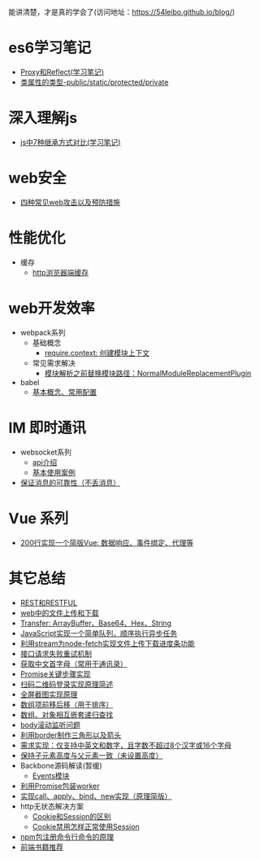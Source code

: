 能讲清楚，才是真的学会了(访问地址：https://54leibo.github.io/blog/)
# es6学习笔记
- [Proxy和Reflect(学习笔记)](./es6/proxyAndReflect.md)
- [类属性的类型-public/static/protected/private](./es6/classAttributeModifier.md)

# 深入理解js
- [js中7种继承方式对比(学习笔记)](deepJavascript/InheritanceWayOfJavascript.md)

# web安全
- [四种常见web攻击以及预防措施](security/fourCommonAttach/index.md)

# 性能优化
- 缓存
  - [http浏览器端缓存](performanceOptimization/httpBrowserCache/httpBrowserCache.md)

# web开发效率
- webpack系列
  - 基础概念
    - [require.context: 创建模块上下文](https://github.com/54leibo/blog/issues/17#issue-629818310)
  - 常见需求解决
    - [模块解析之前替换模块路径：NormalModuleReplacementPlugin](https://github.com/54leibo/blog/issues/16#issue-629739137)
    <!-- - [webpack 常见需求实现1](./developEfficiency/webpack/commonDemand01.md) -->
    <!-- - [webpack 常见需求实现2](./developEfficiency/webpack/commonDemand02.md) -->
  <!-- - 性能优化 -->
    <!-- - [webpack 性能优化1](./developEfficiency/webpack/performance1.md) -->
- babel
  - [基本概念、常用配置](./developEfficiency/babel/praticalKnowledge.md)

# IM 即时通讯
- websocket系列
  - [api介绍](https://developer.mozilla.org/zh-CN/docs/Web/API/WebSocket#Ready_state_constants)
  - [基本使用案例](https://www.html5rocks.com/zh/tutorials/websockets/basics/)
- [保证消息的可靠性（不丢消息）](./im/reliability.md)

# Vue 系列
- [200行实现一个简版Vue: 数据响应、事件绑定、代理等](./vue/simpleVue/index.md)
<!-- - [参考源码实现一个简单的vue-router] -->

<!-- # React系列 -->
<!-- - [参考源码实现一个简单的react-route-dom]() -->

<!-- # Vue VS React -->
<!-- - [vue-router vs react-route-dom]() -->
# 其它总结
- [REST和RESTFUL](https://www.zhihu.com/question/28557115)
- [web中的文件上传和下载](https://github.com/54leibo/blog/issues/2#issue-462621634)
- [Transfer: ArrayBuffer、Base64、Hex、String](https://github.com/54leibo/blog/issues/1#issue-460327275)
- [JavaScript实现一个简单队列，顺序执行异步任务](https://github.com/54leibo/blog/issues/3#issue-463668795)
- [利用stream为node-fetch实现文件上传下载进度条功能](https://github.com/54leibo/blog/issues/4#issue-492579206)
- [接口请求失败重试机制](https://github.com/54leibo/blog/issues/5#issue-518192946)
- [获取中文首字母（常用于通讯录）](https://github.com/54leibo/blog/issues/6#issue-518221175)
- [Promise关键步骤实现](https://github.com/54leibo/blog/issues/7#issue-519717701)
- [扫码二维码登录实现原理简述](https://github.com/54leibo/blog/issues/8#issue-574462121)
- [全屏截图实现原理](https://github.com/54leibo/blog/issues/9#issue-574463104)
- [数组项前移后移（用于排序）](https://github.com/54leibo/blog/issues/10#issue-582811711)
- [数组、对象相互嵌套递归查找](https://github.com/54leibo/blog/issues/11#issue-583442746)
- [body滚动监听问题](https://github.com/54leibo/blog/issues/12#issue-584136234)
- [利用border制作三角形以及箭头](https://github.com/54leibo/blog/issues/13#issue-584808842)
- [需求实现：仅支持中英文和数字，且字数不超过8个汉字或16个字母](https://github.com/54leibo/blog/issues/14#issue-586748555)
- [保持子元素高度与父元素一致（未设置高度）](https://github.com/54leibo/blog/issues/15#issue-588275909)
- Backbone源码解读(暂缓)
    - [Events模块](./others/backboneSourceCodeAnalyze/events.md)
- [利用Promise包装worker](./others/worker/wrapWorkerWithPromise.md)
- [实现call、apply、bind、new实现（原理简版）](./others/callApplyBindNew/callApplyBindNew.md)
- http无状态解决方案
    - [Cookie和Session的区别](./others/httpNoStateSolution/cookieAndSession/index.md)
    - [Cookie禁用怎样正常使用Session](./others/httpNoStateSolution/useSessionIfCookieDisabled/index.md)
- [npm包注册命令行命令的原理](./others/registerCmdByNpm/index.md)
- [前端书籍推荐](./books.md)
